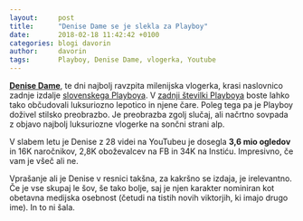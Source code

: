 ```yaml
---
layout:     post
title:      "Denise Dame se je slekla za Playboy"
date:       2018-02-18 11:42:42 +0100
categories: blogi davorin
author:		davorin
tags:		Playboy, Denise Dame, vlogerka, Youtube
---
```


[**Denise Dame**](https://www.youtube.com/channel/UCPl0hppg_FV3q5ZsZ9YjAjw), te dni najbolj ravzpita milenijska vlogerka, krasi naslovnico zadnje izdalje [slovenskega Playboya](https://www.playboy.si/). V [zadnji številki Playboya](https://www.playboy.si/branje/novice/novi-playboy-denise-dame-prof-dr-matjaz-bunc-v-intervjuju-influencerji-in-25v-z-rafalom-sonikom/) boste lahko tako občudovali luksuriozno lepotico in njene čare. Poleg tega pa je Playboy doživel stilsko preobrazbo. Je preobrazba zgolj slučaj, ali načrtno sovpada z objavo najbolj luksuriozne vlogerke na sončni strani alp.

V slabem letu je Denise z 28 videi na YouTubeu je dosegla **3,6 mio ogledov** in 16K naročnikov, 2,8K oboževalcev na FB in 34K na Instiću. Impresivno, če vam je všeč ali ne.

Vprašanje ali je Denise v resnici takšna, za kakršno se izdaja, je irelevantno. Če je vse skupaj le šov, še tako bolje, saj je njen karakter nominiran kot obetavna medijska osebnost (četudi na tistih novih viktorjih, ki imajo drugo ime). In to ni šala.